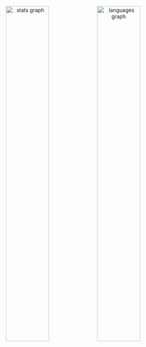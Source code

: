 <div align="center">
  <img src="https://github-readme-stats.vercel.app/api?username=nayyhem&hide_title=false&hide_rank=false&show_icons=true&include_all_commits=true&count_private=true&disable_animations=false&theme=dracula&locale=en&hide_border=false" width="48%" alt="stats graph" />
  <img src="https://github-readme-stats.vercel.app/api/top-langs?username=nayyhem&locale=en&hide_title=false&layout=compact&card_width=320&langs_count=5&theme=dracula&hide_border=false" width="48%" alt="languages graph" />
</div>
